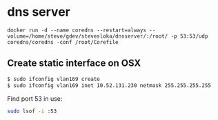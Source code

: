 # dns server

```
docker run -d --name coredns --restart=always --volume=/home/steve/gdev/stevesloka/dnsserver/:/root/ -p 53:53/udp coredns/coredns -conf /root/Corefile
```

## Create static interface on OSX

```bash
$ sudo ifconfig vlan169 create
$ sudo ifconfig vlan169 inet 10.52.131.230 netmask 255.255.255.255  
```

Find port 53 in use:

```bash
sudo lsof -i :53 
```